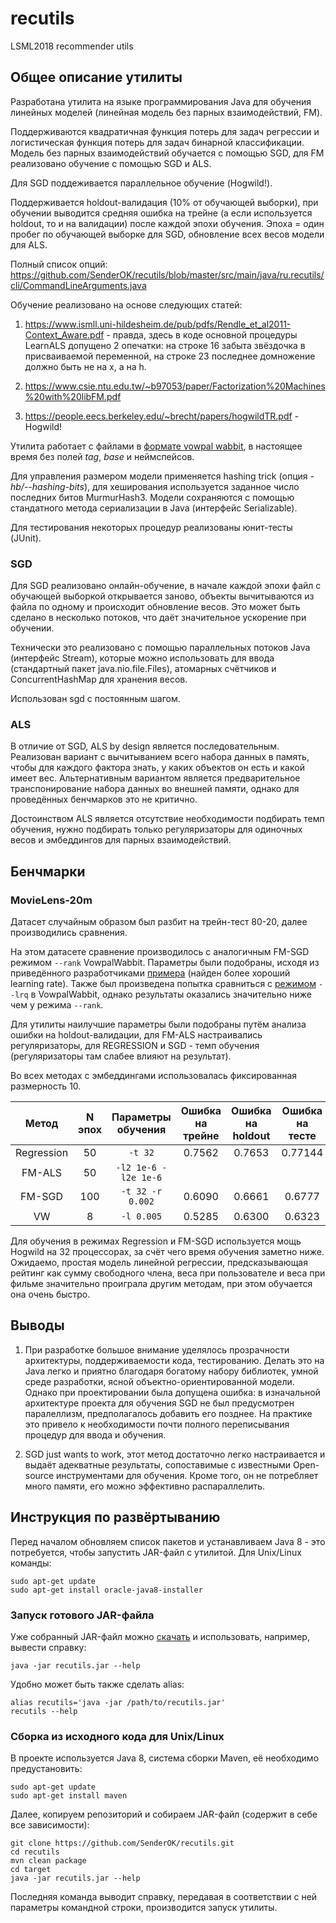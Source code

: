# recutils
LSML2018 recommender utils

## Общее описание утилиты
Разработана утилита на языке программирования Java для обучения линейных моделей (линейная модель без парных взаимодействий, FM).

Поддерживаются квадратичная функция потерь для задач регрессии и логистическая функция потерь для задач бинарной классификации. Модель без парных взаимодействий обучается с помощью SGD, для FM реализовано обучение с помощью SGD и ALS. 

Для SGD поддеживается параллельное обучение (Hogwild!). 

Поддерживается holdout-валидация (10% от обучающей выборки), при обучении выводится средняя ошибка на трейне (а если используется holdout, то и на валидации) после каждой эпохи обучения. Эпоха = один пробег по обучающей выборке для SGD, обновление всех весов модели для ALS.

Полный список опций: https://github.com/SenderOK/recutils/blob/master/src/main/java/ru.recutils/cli/CommandLineArguments.java

Обучение реализовано на основе следующих статей:

1) https://www.ismll.uni-hildesheim.de/pub/pdfs/Rendle_et_al2011-Context_Aware.pdf - правда, здесь в коде основной процедуры LearnALS допущено 2 опечатки: на строке 16 забыта звёздочка в присваиваемой переменной, на строке 23 последнее домножение должно быть не на x, а на h.

2) https://www.csie.ntu.edu.tw/~b97053/paper/Factorization%20Machines%20with%20libFM.pdf

3) https://people.eecs.berkeley.edu/~brecht/papers/hogwildTR.pdf - Hogwild!

Утилита работает с файлами в [формате vowpal wabbit](https://github.com/JohnLangford/vowpal_wabbit/wiki/Input-format), в настоящее время без полей *tag*, *base* и неймспейсов. 

Для управления размером модели применяется hashing trick (опция *-hb/--hashing-bits*), для хеширования используется заданное число последних битов MurmurHash3. Модели сохраняются с помощью стандатного метода сериализации в Java (интерфейс Serializable).

Для тестирования некоторых процедур реализованы юнит-тесты (JUnit).

### SGD
Для SGD реализовано онлайн-обучение, в начале каждой эпохи файл с обучающей выборкой открывается заново, объекты вычитываются из файла по одному и происходит обновление весов. Это может быть сделано в несколько потоков, что даёт значительное ускорение при обучении. 

Технически это реализовано с помощью параллельных потоков Java (интерфейс Stream), которые можно использовать для ввода (стандартный пакет java.nio.file.Files), атомарных счётчиков и ConcurrentHashMap для хранения весов.

Использован sgd c постоянным шагом.

### ALS
В отличие от SGD, ALS by design является последовательным. Реализован вариант с вычитыванием всего набора данных в память, чтобы для каждого фактора знать, у каких объектов он есть и какой имеет вес. Альтернативным вариантом является предварительное транспонирование набора данных во внешней памяти, однако для проведённых бенчмарков это не критично. 

Достоинством ALS является отсутствие необходимости подбирать темп обучения, нужно подбирать только регуляризаторы для одиночных весов и эмбеддингов для парных взаимодействий.

## Бенчмарки

### MovieLens-20m
Датасет случайным образом был разбит на трейн-тест 80-20, далее производились сравнения.

На этом датасете сравнение производилось с аналогичным FM-SGD режимом `--rank` VowpalWabbit. Параметры были подобраны, исходя из приведённого разработчиками [примера](https://github.com/JohnLangford/vowpal_wabbit/wiki/Matrix-factorization-example) (найден более хороший learning rate). Также был произведена попытка сравниться с [режимом](https://github.com/JohnLangford/vowpal_wabbit/tree/master/demo/movielens) `--lrq` в VowpalWabbit, однако результаты оказались значительно ниже чем у режима `--rank`.

Для утилиты наилучшие параметры были подобраны путём анализа ошибки на holdout-валидации, для FM-ALS настраивались регуляризаторы, для REGRESSION и SGD - темп обучения (регуляризаторы там слабее влияют на результат).

Во всех методах с эмбеддингами использовалась фиксированная размерность 10.

| Метод         | N эпох | Параметры обучения  | Ошибка на трейне | Ошибка на holdout | Ошибка на тесте | Время обучения |
|:-------------:|:------:|:-------------------:|:----------------:|:-----------------:|:---------------:|:--------------:|
| Regression    |  50    | `-t 32`             | 0.7562           | 0.7653            | 0.77144         | 4 мин          |
| FM-ALS        |  50    | `-l2 1e-6 -l2e 1e-6`|                  |                   |                 |                |
| FM-SGD        | 100    | `-t 32 -r 0.002`    | 0.6090           | 0.6661            | 0.6777          | 10 мин         |
| VW            |  8     | `-l 0.005`          | 0.5285           | 0.6300            | 0.6323          | 24 мин         |

Для обучения в режимах Regression и FM-SGD используется мощь Hogwild на 32 процессорах, за счёт чего время обучения заметно ниже. Ожидаемо, простая модель линейной регрессии, предсказывающая рейтинг как сумму свободного члена, веса при пользователе и веса при фильме значительно проиграла другим методам, при этом обучается она очень быстро.

## Выводы
1) При разработке большое внимание уделялось прозрачности архитектуры, поддерживаемости кода, тестированию. Делать это на Java легко и приятно благодаря богатому набору библиотек, умной среде разработки, ясной объектно-ориентированной модели. Однако при проектировании была допущена ошибка: в изначальной архитектуре проекта для обучения SGD не был предусмотрен паралеллизм, предполагалось добавить его позднее. На практике это привело к необходимости почти полного переписывания процедур для ввода и обучения.

2) SGD just wants to work, этот метод достаточно легко настраивается и выдаёт адекватные результаты, сопоставимые с известными Open-source инструментами для обучения. Кроме того, он не потребляет много памяти, его можно эффективно распараллелить.

## Инструкция по развёртыванию
Перед началом обновляем список пакетов и устанавливаем Java 8 - это потребуется, чтобы запустить JAR-файл с утилитой. Для Unix/Linux команды:
```
sudo apt-get update
sudo apt-get install oracle-java8-installer
```

### Запуск готового JAR-файла
Уже собранный JAR-файл можно [скачать](https://yadi.sk/d/R8js3Y6k3VqNmr) и использовать, например, вывести справку:
```
java -jar recutils.jar --help
```

Удобно может быть также сделать alias:
```
alias recutils='java -jar /path/to/recutils.jar'
recutils --help
```

### Сборка из исходного кода для Unix/Linux
В проекте используется Java 8, система сборки Maven, её необходимо предустановить: 
```
sudo apt-get update
sudo apt-get install maven
```
Далее, копируем репозиторий и собираем JAR-файл (содержит в себе все зависимости):
```
git clone https://github.com/SenderOK/recutils.git
cd recutils
mvn clean package
cd target
java -jar recutils.jar --help
```
Последняя команда выводит справку, передавая в соответствии с ней параметры командной строки, производится запуск утилиты.
